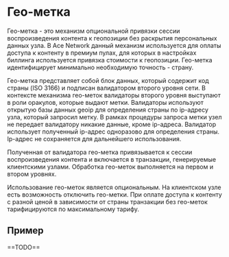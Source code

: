 # Гео-метка

Гео-метка - это механизм опциональной привязки сессии воспроизведения контента к геопозиции без раскрытия персональных данных узла. В Ace Network данный механизм используется для оплаты доступа к контенту в премиум пулах, для которых в настройках биллинга используется привязка стоимости к геопозиции. Гео-метка идентифицирует минимально необходимую точность - страну.

Гео-метка представляет собой блок данных, который содержит код страны (ISO 3166) и подписан валидатором второго уровня сети. В контексте механизма гео-меток валидаторы второго уровня выступают в роли оракулов, которые выдают метки. Валидаторы используют открытую базы данных geoip для определения страны по ip-адресу узла, который запросил метку. В рамках процедуры запроса метки узел не передает валидатору никакие данные, кроме ip-адреса. Валидатор использует полученный ip-адрес одноразово для определения страны. Ip-адрес не сохраняется для дальнейшего использования.

Полученная от валидатора гео-метка привязывается к сессии воспроизведения контента и включается в транзакции, генерируемые клиентскими узлами. Обработка гео-меток выполняется на первом и втором уровнях.

Использование гео-меток является опциональным. На клиентском узле есть возможность отключить гео-метки.
При оплате доступа к контенту с разной ценой в зависимости от страны транзакции без гео-меток тарифицируются по максимальному тарифу.


## Пример

==TODO==
